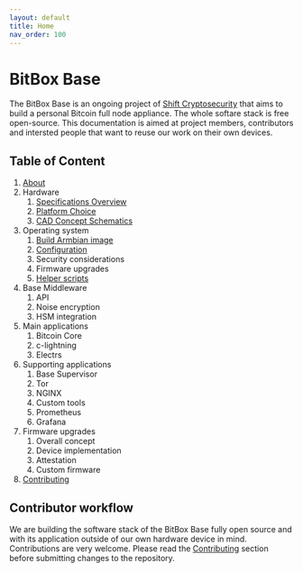 ```yaml
---
layout: default
title: Home
nav_order: 100
---
```

# BitBox Base

The BitBox Base is an ongoing project of [Shift Cryptosecurity](https://shiftcrypto.ch/) that aims to build a personal Bitcoin full node appliance. The whole softare stack is free open-source. This documentation is aimed at project members, contributors and intersted people that want to reuse our work on their own devices.

## Table of Content

1. [About](about.md)
1. Hardware
   1. [Specifications Overview](hw/spec-overview.md)
   1. [Platform Choice](hw/platform-choice.md)
   1. [CAD Concept Schematics](hw/CAD-concept-schematics.md)
1. Operating system
   1. [Build Armbian image](os/armbian-build.md)
   1. [Configuration](os/configuration.md)
   1. Security considerations 
   1. Firmware upgrades
   1. [Helper scripts](os/helper-scripts.md)
1. Base Middleware
   1. API
   1. Noise encryption
   1. HSM integration
1. Main applications
   1. Bitcoin Core
   1. c-lightning
   1. Electrs
1. Supporting applications
   1. Base Supervisor
   1. Tor
   1. NGINX
   1. Custom tools
   1. Prometheus
   1. Grafana
1. Firmware upgrades
   1. Overall concept
   1. Device implementation
   1. Attestation
   1. Custom firmware
1. [Contributing](contributing.md)

## Contributor workflow

We are building the software stack of the BitBox Base fully open source and with its application outside of our own hardware device in mind. Contributions are very welcome. Please read the [Contributing](contributing.md) section before submitting changes to the repository.